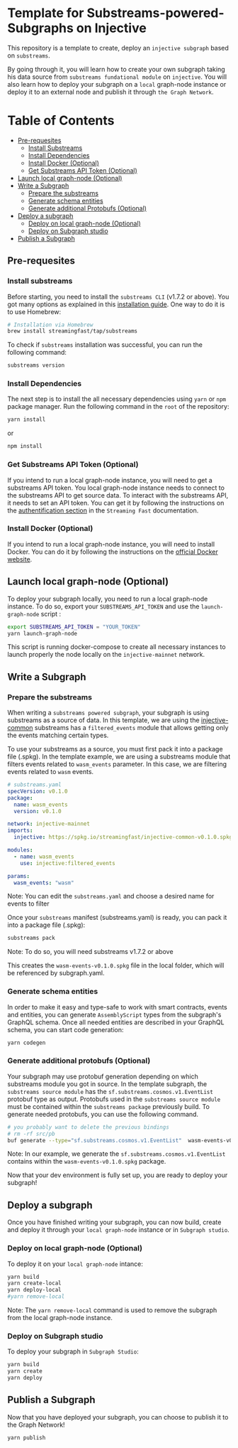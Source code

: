 # Template for Substreams-powered-Subgraphs on Injective

This repository is a template to create, deploy an `injective subgraph` based on `substreams`. 

By going through it, you will learn how to create your own subgraph taking his data source from  `substreams fundational module` on `injective`. 
You will also learn how to deploy your subgraph on a `local` graph-node instance or deploy it to an external node and publish it through `the Graph Network`.

# Table of Contents
- [Pre-requesites](#pre-requesites)
  - [Install Substreams](#install-substreams)
  - [Install Dependencies](#install-dependencies)
  - [Install Docker (Optional)](#install-docker-optional)
  - [Get Substreams API Token (Optional)](#get-substreams-api-token-optional)
- [Launch local graph-node (Optional)](#launch-local-graph-node-optional)
- [Write a Subgraph](#write-a-subgraph)
  - [Prepare the substreams](#prepare-the-substreams)
  - [Generate schema entities](#generate-schema-entities)
  - [Generate additional Protobufs (Optional)](#generate-additional-protobufs-optional)
- [Deploy a subgraph](#deploy-a-subgraph)
  - [Deploy on local graph-node (Optional)](#deploy-on-local-graph-node-optional)
  - [Deploy on Subgraph studio](#deploy-on-subgraph-studio)
- [Publish a Subgraph](#publish-a-subgraph)

## Pre-requesites

### Install substreams
Before starting, you need to install the `substreams CLI` (v1.7.2 or above). You got many options as explained in this [installation guide](https://substreams.streamingfast.io/documentation/consume/installing-the-cli). 
One way to do it is to use Homebrew:

```bash
# Installation via Homebrew
brew install streamingfast/tap/substreams
```

To check if `substreams` installation was successful, you can run the following command:

```bash
substreams version 
```

### Install Dependencies
The next step is to install the all necessary dependencies using `yarn` or `npm` package manager.
Run the following command in the `root` of the repository:

```bash
yarn install
```
or 
```bash
npm install
```

### Get Substreams API Token (Optional)
If you intend to run a local graph-node instance, you will need to get a substreams API token. You local graph-node instance needs to connect to the substreams API to get source data.
To interact with the substreams API, it needs to set an API token. You can get it by following the instructions on the [authentification section](https://substreams.streamingfast.io/documentation/consume/authentication) in the `Streaming Fast` documentation.

### Install Docker (Optional)
If you intend to run a local graph-node instance, you will need to install Docker. You can do it by following the instructions on the [official Docker website](https://docs.docker.com/get-docker/).

## Launch local graph-node (Optional)
To deploy your subgraph locally, you need to run a local graph-node instance. To do so, export your `SUBSTREAMS_API_TOKEN` and
use the `launch-graph-node` script :

```bash
export SUBSTREAMS_API_TOKEN = "YOUR_TOKEN"
yarn launch-graph-node 
```
This script is running docker-compose to create all necessary instances to launch properly the node locally on the `injective-mainnet` network.

## Write a Subgraph 

### Prepare the substreams

When writing a `substreams powered subgraph`, your subgraph is using substreams as a source of data. 
In this template, we are using the [injective-common](https://substreams.dev/streamingfast/injective-common/v0.1.0) substreams has a `filtered_events` module 
that allows getting only the events matching certain types.

To use your substreams as a source, you must first pack it into a package file (.spkg). In the template example, we are using a substreams module that filters events related to `wasm_events` parameter. 
In this case, we are filtering events related to `wasm` events.

```yaml
# substreams.yaml
specVersion: v0.1.0
package:
  name: wasm_events
  version: v0.1.0

network: injective-mainnet
imports:
  injective: https://spkg.io/streamingfast/injective-common-v0.1.0.spkg

modules:
  - name: wasm_events
    use: injective:filtered_events

params:
  wasm_events: "wasm"
```
Note: You can edit the `substreams.yaml` and choose a desired name for events to filter

Once your `substreams` manifest (substreams.yaml) is ready, you can pack it into a package file (.spkg):

```bash
substreams pack
```
Note: To do so, you will need substreams v1.7.2 or above

This creates the `wasm-events-v0.1.0.spkg` file in the local folder, which will be referenced by subgraph.yaml.

### Generate schema entities 
In order to make it easy and type-safe to work with smart contracts, events and entities, you can generate `AssemblyScript` types from the subgraph's GraphQL schema.
Once all needed entities are described in your GraphQL schema, you can start code generation: 

```bash
yarn codegen
```

### Generate additional protobufs (Optional) 
Your subgraph may use protobuf generation depending on which substreams module you got in source. In the template subgraph, the `substreams source module` has the `sf.substreams.cosmos.v1.EventList` protobuf type as output. Protobufs used in the `substreams source module` must be contained within the `substreams package` previously build. To generate needed protobufs, you can use the following command.

```bash
# you probably want to delete the previous bindings
# rm -rf src/pb
buf generate --type="sf.substreams.cosmos.v1.EventList"  wasm-events-v0.1.0.spkg#format=bin
```
Note: In our example, we generate the `sf.substreams.cosmos.v1.EventList` contains within the `wasm-events-v0.1.0.spkg` package.

Now that your dev environment is fully set up, you are ready to deploy your subgraph!

## Deploy a subgraph
Once you have finished writing your subgraph, you can now build, create and deploy it through your `local graph-node` instance or in `Subgraph studio`.

### Deploy on local graph-node (Optional)
To deploy it on your `local graph-node` intance:

```bash
yarn build
yarn create-local
yarn deploy-local
#yarn remove-local 
```
Note: The `yarn remove-local` command is used to remove the subgraph from the local graph-node instance.

### Deploy on Subgraph studio
To deploy your subgraph in `Subgraph Studio`:

```bash
yarn build
yarn create
yarn deploy
```

## Publish a Subgraph
Now that you have deployed your subgraph, you can choose to publish it to the Graph Network!

```bash
yarn publish
```
